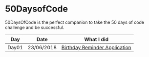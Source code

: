 # 50DaysofCode
50DaysOfCode is the perfect companion to take the 50 days of code challenge and be successful.

| Day      | Date |                            What I did                                                          |
|----------|----------|-------------------------------------------------------------------------------------------|
| Day01 | 23/06/2018  | [Birthday Reminder Application](https://github.com/vishuvish/50DaysofCode/tree/ea86d6771401638d6e2c875c5a6fd382de5584ce)|